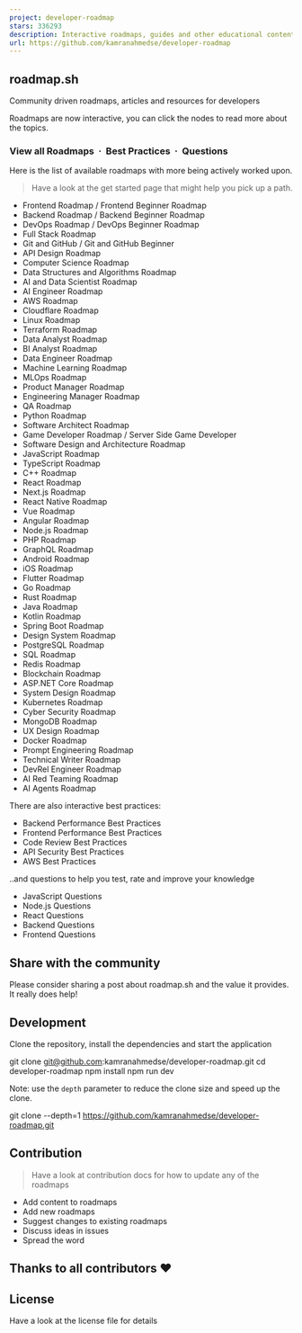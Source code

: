 ```yaml
---
project: developer-roadmap
stars: 336293
description: Interactive roadmaps, guides and other educational content to help developers grow in their careers.
url: https://github.com/kamranahmedse/developer-roadmap
---
```


roadmap.sh
----------

Community driven roadmaps, articles and resources for developers

  

Roadmaps are now interactive, you can click the nodes to read more about the topics.

### View all Roadmaps  ·  Best Practices  ·  Questions

Here is the list of available roadmaps with more being actively worked upon.

> Have a look at the get started page that might help you pick up a path.

-   Frontend Roadmap / Frontend Beginner Roadmap
-   Backend Roadmap / Backend Beginner Roadmap
-   DevOps Roadmap / DevOps Beginner Roadmap
-   Full Stack Roadmap
-   Git and GitHub / Git and GitHub Beginner
-   API Design Roadmap
-   Computer Science Roadmap
-   Data Structures and Algorithms Roadmap
-   AI and Data Scientist Roadmap
-   AI Engineer Roadmap
-   AWS Roadmap
-   Cloudflare Roadmap
-   Linux Roadmap
-   Terraform Roadmap
-   Data Analyst Roadmap
-   BI Analyst Roadmap
-   Data Engineer Roadmap
-   Machine Learning Roadmap
-   MLOps Roadmap
-   Product Manager Roadmap
-   Engineering Manager Roadmap
-   QA Roadmap
-   Python Roadmap
-   Software Architect Roadmap
-   Game Developer Roadmap / Server Side Game Developer
-   Software Design and Architecture Roadmap
-   JavaScript Roadmap
-   TypeScript Roadmap
-   C++ Roadmap
-   React Roadmap
-   Next.js Roadmap
-   React Native Roadmap
-   Vue Roadmap
-   Angular Roadmap
-   Node.js Roadmap
-   PHP Roadmap
-   GraphQL Roadmap
-   Android Roadmap
-   iOS Roadmap
-   Flutter Roadmap
-   Go Roadmap
-   Rust Roadmap
-   Java Roadmap
-   Kotlin Roadmap
-   Spring Boot Roadmap
-   Design System Roadmap
-   PostgreSQL Roadmap
-   SQL Roadmap
-   Redis Roadmap
-   Blockchain Roadmap
-   ASP.NET Core Roadmap
-   System Design Roadmap
-   Kubernetes Roadmap
-   Cyber Security Roadmap
-   MongoDB Roadmap
-   UX Design Roadmap
-   Docker Roadmap
-   Prompt Engineering Roadmap
-   Technical Writer Roadmap
-   DevRel Engineer Roadmap
-   AI Red Teaming Roadmap
-   AI Agents Roadmap

There are also interactive best practices:

-   Backend Performance Best Practices
-   Frontend Performance Best Practices
-   Code Review Best Practices
-   API Security Best Practices
-   AWS Best Practices

..and questions to help you test, rate and improve your knowledge

-   JavaScript Questions
-   Node.js Questions
-   React Questions
-   Backend Questions
-   Frontend Questions

Share with the community
------------------------

Please consider sharing a post about roadmap.sh and the value it provides. It really does help!

Development
-----------

Clone the repository, install the dependencies and start the application

git clone git@github.com:kamranahmedse/developer-roadmap.git
cd developer-roadmap
npm install
npm run dev

Note: use the `depth` parameter to reduce the clone size and speed up the clone.

git clone --depth=1 https://github.com/kamranahmedse/developer-roadmap.git

Contribution
------------

> Have a look at contribution docs for how to update any of the roadmaps

-   Add content to roadmaps
-   Add new roadmaps
-   Suggest changes to existing roadmaps
-   Discuss ideas in issues
-   Spread the word

Thanks to all contributors ❤
----------------------------

License
-------

Have a look at the license file for details

